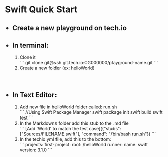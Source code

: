 <h1>Swift Quick Start</h1>

<ul>
    <h2><li>Create a new playground on tech.io</li></h2>
    <h2><li>In terminal:</li></h2>
        <ol>
            <li>Clone it</li>
            ```
            git clone git@ssh.git.tech.io:CG000000/playground-name.git
            ```
            <li>Create a new folder (ex: helloWorld)</li>
        </ol>
    <br/><br/>
    <h2><li>In Text Editor:</li></h2>
        <ol>
            <li>Add new file in helloWorld folder called: run.sh</li>
            ```
            //Using Swift Package Manager
            swift package init
            swift build
            swift test
            ```
            <li>In the Markdowns folder add this stub to the .md file</li>
            ```
            [Add 'World' to match the test case]({"stubs": ["Sources/FILENAME.swift"], "command": "/bin/bash run.sh"})
            ```
            <li>In the techio.yml file, add this to the bottom:</li>
            ```
            projects:
  		      first-project:
   	 		  root: /helloWorld
    		  runner:
      		    name: swift
      			version: 3.1.0
            ```
        </ol>
</ul>
